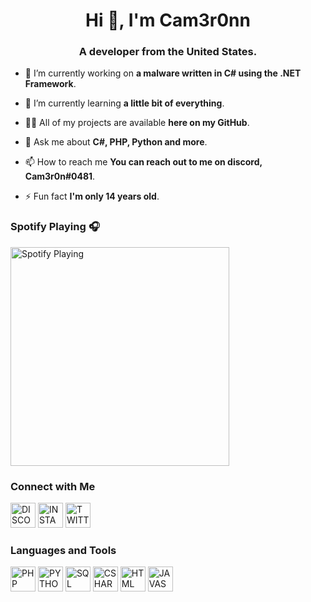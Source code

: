 <h1 align="center">Hi 👋, I'm Cam3r0nn</h1>
<h3 align="center">A developer from the United States.</h3>

- 🔭 I’m currently working on **a malware written in C# using the .NET Framework**.

- 🌱 I’m currently learning **a little bit of everything**.

- 👨‍💻 All of my projects are available **here on my GitHub**.

- 💬 Ask me about **C#, PHP, Python and more**.

- 📫 How to reach me **You can reach out to me on discord, Cam3r0n#0481**.

- ⚡ Fun fact **I'm only 14 years old**.

### Spotify Playing 🎧
[<img src="https://spotify-now-playing.cam3r0nn.vercel.app/api/spotify" alt="Spotify Playing" width="350" />](https://open.spotify.com/user/lbel9azuupw3bnongl2vejbv6)

### Connect with Me
<p align="left">
  <img src="https://discord.com/assets/f8389ca1a741a115313bede9ac02e2c0.svg" alt="DISCORD" href="https://discord.gg/api" width="40" height="40" />
  <img src="https://static.namemc.com/i/service/instagram.svg" alt="INSTAGRAM" href="https://www.instagram.com/_cam3r0nn/" width="40" height="40" />
  <img src="https://static.namemc.com/i/service/twitter.svg" alt="TWITTER" href="https://twitter.com/_cam3r0nn" width="40" height="40" />
</p>


### Languages and Tools
<p align="left">
  <img src="https://www.flaticon.com/svg/static/icons/svg/2721/2721279.svg" alt="PHP" width="40" height="40" />
  <img src="https://www.flaticon.com/svg/static/icons/svg/2721/2721287.svg" alt="PYTHON" width="40" height="40" />
  <img src="https://www.flaticon.com/svg/static/icons/svg/2721/2721297.svg" alt="SQL" width="40" height="40" />
  <img src="https://www.flaticon.com/svg/static/icons/svg/2721/2721194.svg" alt="CSHARP" width="40" height="40" />
  <img src="https://www.flaticon.com/svg/static/icons/svg/2721/2721267.svg" alt="HTML" width="40" height="40" />
  <img src="https://www.flaticon.com/svg/static/icons/svg/2721/2721272.svg" alt="JAVASCRIPT" width="40" height="40" />
</p>
